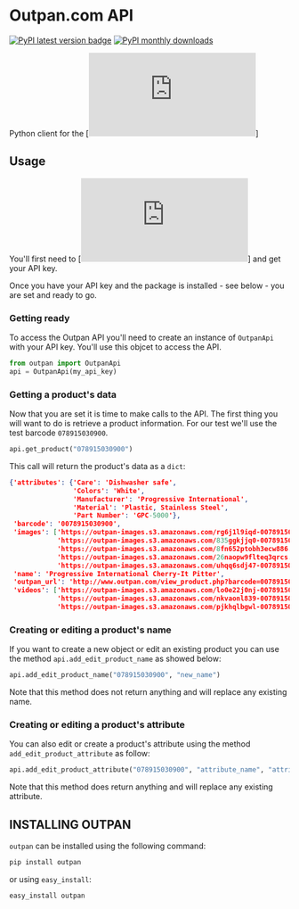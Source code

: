Outpan.com API
==============

[![PyPI latest version badge][pypi_version]][pypi_link] [![PyPI monthly downloads][pypi_downloads]][pypi_link]

Python client for the [![Outpan.com API][outpan_api]]

Usage
-----

You'll first need to [![create an account][outpan_register]] and get your API key.

Once you have your API key and the package is installed - see below - you are
set and ready to go.

### Getting ready

To access the Outpan API you'll need to create an instance of `OutpanApi` with
your API key. You'll use this objcet to access the API.

```python
from outpan import OutpanApi
api = OutpanApi(my_api_key)
```

### Getting a product's data

Now that you are set it is time to make calls to the API. The first thing you
will want to do is retrieve a product information. For our test we'll use the
test barcode `078915030900`.

```python
api.get_product("078915030900")
```

This call will return the product's data as a `dict`:

```json
{'attributes': {'Care': 'Dishwasher safe',
                'Colors': 'White',
                'Manufacturer': 'Progressive International',
                'Material': 'Plastic, Stainless Steel',
                'Part Number': 'GPC-5000'},
 'barcode': '0078915030900',
 'images': ['https://outpan-images.s3.amazonaws.com/rg6j1l9iqd-0078915030900.jpg',
            'https://outpan-images.s3.amazonaws.com/835ggkjjq0-0078915030900.png',
            'https://outpan-images.s3.amazonaws.com/8fn652ptobh3ecw886.jpg',
            'https://outpan-images.s3.amazonaws.com/26naopw9flteq3qrcs.jpg',
            'https://outpan-images.s3.amazonaws.com/uhqq6sdj47-0078915030900.jpg'],
 'name': 'Progressive International Cherry-It Pitter',
 'outpan_url': 'http://www.outpan.com/view_product.php?barcode=0078915030900',
 'videos': ['https://outpan-images.s3.amazonaws.com/lo0e22j0nj-0078915030900.mp4',
            'https://outpan-images.s3.amazonaws.com/nkvaonl839-0078915030900.mp4',
            'https://outpan-images.s3.amazonaws.com/pjkhqlbgwl-0078915030900.mp4']}
```

### Creating or editing a product's name

If you want to create a new object or edit an existing product you can use the
method `api.add_edit_product_name` as showed below:

```python
api.add_edit_product_name("078915030900", "new_name")
```

Note that this method does not return anything and will replace any existing name.


### Creating or editing a product's attribute

You can also edit or create a product's attribute using the method
`add_edit_product_attribute` as follow:

```python
api.add_edit_product_attribute("078915030900", "attribute_name", "attribute_value")
```

Note that this method does return anything and will replace any existing attribute.


INSTALLING OUTPAN
-----------------

`outpan` can be installed using the following command:

```bash
pip install outpan
```

or using `easy_install`:

```bash
easy_install outpan
```

[outpan_api]: http://www.outpan.com/developers.php
[outpan_register]: http://www.outpan.com/index.php
[pypi_link]: https://pypi.python.org/pypi/parse_this "parse_this on PyPI"
[pypi_version]: https://pypip.in/v/parse_this/badge.png "PyPI latest version"
[pypi_downloads]: https://pypip.in/d/parse_this/badge.png "PyPI monthly downloads"

